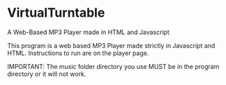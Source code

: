 # VirtualTurntable
A Web-Based MP3 Player made in HTML and Javascript

This program is a web based MP3 Player made strictly in Javascript and HTML. Instructions to run are on the player page. 

IMPORTANT:
The music folder directory you use MUST be in the program directory or it will not work.

